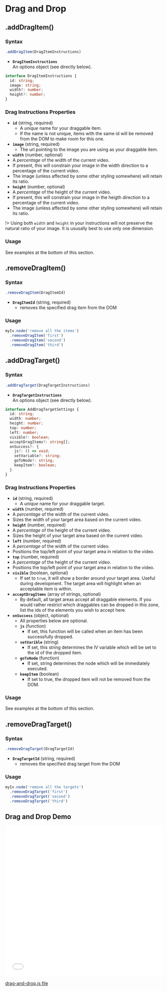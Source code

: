 # Drag and Drop

## .addDragItem()

### Syntax
```javascript
.addDragItem(DragItemInstructions)
```

* __`DragItemInstructions`__  
An options object (see directly below).

```typescript
interface DragItemInstructions {
  id: string;
  image: string;
  width?: number;
  height?: number;
}
```

### Drag Instructions Properties

* __`id`__ (string, required)
  * A *unique* name for your draggable item.
  * If the name is not unique, items with the same id will be removed from the DOM to make room for this one.
* __`image`__ (string, required)
  * The url pointing to the image you are using as your draggable item.
*  __`width`__ (number, optional)
  * A *percentage* of the width of the current video.
  * If present, this will constrain your image in the width direction to a percentage of the current video.
  * The image (unless affected by some other styling somewhere) will retain its ratio.
*  __`height`__ (number, optional)
  * A *percentage* of the height of the current video.
  * If present, this will constrain your image in the heigth direction to a percentage of the current video.
  * The image (unless affected by some other styling somewhere) will retain its ratio.

!> Using both `width` and `height` in your instructions will not preserve the natural ratio of your image. It is ususally best to use only one dimension.

### Usage

See examples at the bottom of this section.

## .removeDragItem()

### Syntax
```javascript
.removeDragItem(DragItemId)
```

* __`DragItemId`__ (string, required)
  * removes the specified drag item from the DOM

### Usage

```javascript
myIv.node('remove all the items')
  .removeDragItem('first')
  .removeDragItem('second')
  .removeDragItem('third')
```

## .addDragTarget()

### Syntax
```javascript
.addDragTarget(DragTargetInstructions)
```

* __`DragTargetInstructions`__  
An options object (see directly below).

```typescript
interface AddDragTargetSettings {
  id: string;
  width: number;
  height: number;
  top: number;
  left: number;
  visible?: boolean;
  acceptDragItems?: string[];
  onSuccess?: {
    js?: () => void;
    setVariable?: string;
    goToNode?: string;
    keepItem?: boolean;
  }
}
```

### Drag Instructions Properties

* __`id`__ (string, required)
  * A *unique* name for your draggable target.
*  __`width`__ (number, required)
  * A *percentage* of the width of the current video.
  * Sizes the width of your target area based on the current video.
*  __`height`__ (number, required)
  * A *percentage* of the height of the current video.
  * Sizes the height of your target area based on the current video.
*  __`left`__ (number, required)
  * A *percentage* of the width of the current video.
  * Positions the top/left point of your target area in relation to the video.
*  __`top`__ (number, required)
  * A *percentage* of the height of the current video.
  * Positions the top/left point of your target area in relation to the video.
* __`visible`__ (boolean, optional)
  * If set to `true`, it will show a border around your target area. Useful during development. The target area will highlight when an acceptable item is within.
* __`acceptDragItems`__ (array of strings, optional)
  * By default, all target areas accept all draggable elements. If you would rather restrict which draggables can be dropped in this zone, list the ids of the elements you wish to accept here.
* __`onSuccess`__ (object, optional)
  * All properties below are optional.
  * __`js`__ (function)
    * If set, this function will be called when an item has been successfully dropped.
  * __`setVarible`__ (string)
    * If set, this string determines the IV variable which will be set to the id of the dropped item.
  * __`goToNode`__ (function)
    * If set, string determines the node which will be immediately executed.
  * __`keepItem`__ (boolean)
    * If set to true, the dropped item will not be removed from the DOM.
  

### Usage

See examples at the bottom of this section.


## .removeDragTarget()

### Syntax
```javascript
.removeDragTarget(DragTargetId)
```

* __`DragTargetId`__ (string, required)
  * removes the specified drag target from the DOM

### Usage

```javascript
myIv.node('remove all the targets')
  .removeDragTarget('first')
  .removeDragTarget('second')
  .removeDragTarget('third')
```


## Drag and Drop Demo

<iframe src="/demos/drag-and-drop.html" style="width:100%;height:480px;border:none;"></iframe>

[drag-and-drop.js file](../demos/drag-and-drop.js ':include :type=code js')